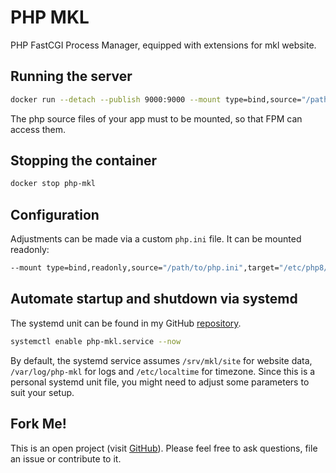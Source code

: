 # PHP MKL
PHP FastCGI Process Manager, equipped with extensions for mkl website.

## Running the server
```bash
docker run --detach --publish 9000:9000 --mount type=bind,source="/path/to/app",target="/path/to/app" --name php-mkl hetsh/php-mkl
```
The php source files of your app must to be mounted, so that FPM can access them.

## Stopping the container
```bash
docker stop php-mkl
```

## Configuration
Adjustments can be made via a custom `php.ini` file. It can be mounted readonly:
```bash
--mount type=bind,readonly,source="/path/to/php.ini",target="/etc/php8/php.ini"
```

## Automate startup and shutdown via systemd
The systemd unit can be found in my GitHub [repository](https://github.com/Hetsh/docker-php-mkl).
```bash
systemctl enable php-mkl.service --now
```
By default, the systemd service assumes `/srv/mkl/site` for website data, `/var/log/php-mkl` for logs and `/etc/localtime` for timezone.
Since this is a personal systemd unit file, you might need to adjust some parameters to suit your setup.

## Fork Me!
This is an open project (visit [GitHub](https://github.com/Hetsh/docker-php-mkl)).
Please feel free to ask questions, file an issue or contribute to it.
